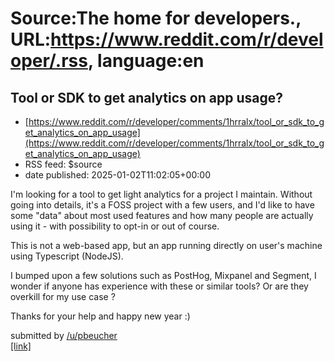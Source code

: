 # Source:The home for developers., URL:https://www.reddit.com/r/developer/.rss, language:en

## Tool or SDK to get analytics on app usage?
 - [https://www.reddit.com/r/developer/comments/1hrralx/tool_or_sdk_to_get_analytics_on_app_usage](https://www.reddit.com/r/developer/comments/1hrralx/tool_or_sdk_to_get_analytics_on_app_usage)
 - RSS feed: $source
 - date published: 2025-01-02T11:02:05+00:00

<!-- SC_OFF --><div class="md"><p>I&#39;m looking for a tool to get light analytics for a project I maintain. Without going into details, it&#39;s a FOSS project with a few users, and I&#39;d like to have some &quot;data&quot; about most used features and how many people are actually using it - with possibility to opt-in or out of course. </p> <p>This is not a web-based app, but an app running directly on user&#39;s machine using Typescript (NodeJS). </p> <p>I bumped upon a few solutions such as PostHog, Mixpanel and Segment, I wonder if anyone has experience with these or similar tools? Or are they overkill for my use case ? </p> <p>Thanks for your help and happy new year :)</p> </div><!-- SC_ON --> &#32; submitted by &#32; <a href="https://www.reddit.com/user/pbeucher"> /u/pbeucher </a> <br/> <span><a href="https://www.reddit.com/r/developer/comments/1hrralx/tool_or_sdk_to_get_analytics_on_app_usage/">[link]</a></span> &#32; <span><a href="https://www.reddit.com/r/developer/comment

